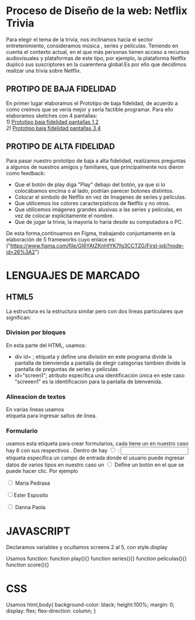  # Proceso de Diseño de la web: Netflix Trivia

   Para elegir el tema de la trivia, nos inclinamos hacia el sector entretenimiento, consideramos música , series y películas.
   Teniendo en cuenta el contexto actual, en el que más personas tienen acceso a recursos audiovisuales y plataformas de este tipo, por ejemplo, la plataforma Netflix duplicó sus suscriptores en la cuarentena global.Es por ello que decidimos realizar una trivia sobre Netflix.

## PROTIPO DE BAJA FIDELIDAD
 En primer lugar elaboramos el Prototipo de baja fidelidad, de acuerdo a como creímos que se vería mejor y sería factible programar. Para ello elaboramos sketches con 4 pantallas:
 <br/>
  *1)* [Prototipo baja fidelidad pantallas 1,2](PrototipoBaja1.jpg)
  <br/>
  *2)* [Prototipo baja fidelidad pantallas 3,4](PrototipoBaja2.jpg)
       
## PROTIPO DE ALTA FIDELIDAD
Para pasar nuestro prototipo de baja a alta fidelidad, realizamos preguntas a algunos de nuestros amigos y familiares, que principalmente nos dieron como feedback:
- Que el botón de play diga "Play" debajo del botón, ya que si lo colocábamos encima o al lado, podrían parecer botones distintos.
- Colocar el simbolo de Netflix en vez de Imagenes de series y películas.
- Que utilicemos los colores caracterpisticos de Netflix y no otros.
- Que utilicemos imágenes grandes alusivas a las series y películas, en vez de colocar explícitamente el nombre.
- Que de jugar la trivia, la mayoría lo haría desde su computadora o PC.

De esta forma,continuamos en Figma, trabajando conjuntamente en la elaboración de 5 frameworks cuyo enlace es:
 ("https://www.figma.com/file/GI6YAtZKnHIYK7fg3CCTZG/First-job?node-id=26%3A2")
    

# LENGUAJES DE MARCADO
## HTML5
La estructura es la estructura similar pero con dos lineas particulares que significan:
<!DOCTYPE html> <!--Etiqueta no tiene inicio o cierre
<html lang="es"><!--Etiqueta de apertura, lang="es" (es un atributo)=> significa lenguaje español-->
  <head><!--contiene informacion general como <meta>;<Title>;<link> en este proyecto tiene:-->
  <meta charset="UTF-8">
    <meta name="viewport" content="width=device-width, initial-scale=1.0">
    <title>Netflix Trivia</title>
    <link rel="stylesheet" href="Trivia.css"><!--  rel= Crea un hipervínculo ; href= atributo de vincular a css en este caso-->

### Division por bloques
En esta parte del HTML, usamos:
   * div id= ; etiqueta y define una división en este programa divide la pantalla de bienvienda a pantalla de elegir categorias tambien divide la pantalla de preguntas de series y peliculas
   * id="screen1"; atributo especifica una identificación única en este caso "screeen1"  es la identificacion para la pantalla de bienvenida.

### Alineacion de textos
En varias lineas usamos <br> etiqueta para ingresar saltos de línea.

### Formulario

<form> usamos esta etiqueta para crear formularios, cada <form> tiene un <id> en nuestro caso hay 6 con sus respectivos <id>. Dentro de <form> hay <input type="radio" id="answer1" name="grupoA" value="incorrecto>
<input type = "radio"> : <input>etiqueta especifica un campo de entrada donde el usuario puede ingresar datos de varios tipos en nuestro caso un <input type = "radio"> Define un botón en el que se puede hacer clic.
Por ejemplo

<input type="radio"> Maria Pedrasa

<input type="radio">Ester Esposito

<input type="radio"> Danna Paola


# JAVASCRIPT
Declaramos variables y ocultamos screens 2 al 5, con style.display

Usamos function:
function play(){}
function series(){}
function peliculas(){}
function score(){}

# CSS
Usamos html,body{
    background-color: black;
    height:100%;
    margin: 0;
    display: flex;
    flex-direction: column;
}
